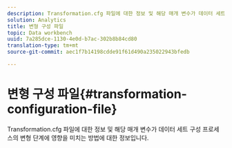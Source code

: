 ```yaml
---
description: Transformation.cfg 파일에 대한 정보 및 해당 매개 변수가 데이터 세트 구성 프로세스의 변형 단계에 영향을 미치는 방법에 대한 정보입니다.
solution: Analytics
title: 변형 구성 파일
topic: Data workbench
uuid: 7a285dce-1130-4e0d-b7ac-302b8b84cd80
translation-type: tm+mt
source-git-commit: aec1f7b14198cdde91f61d490a235022943bfedb

---
```



# 변형 구성 파일{#transformation-configuration-file}

Transformation.cfg 파일에 대한 정보 및 해당 매개 변수가 데이터 세트 구성 프로세스의 변형 단계에 영향을 미치는 방법에 대한 정보입니다.

